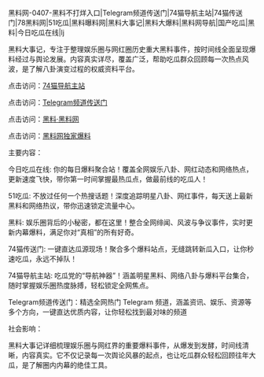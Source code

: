 #
黑料网-0407-黑料不打烊入口|Telegram频道传送门|74猫导航主站|74猫传送门|78黑料网|51吃瓜|黑料曝料网|黑料大事记|黑料大爆料|黑料网导航|国产吃瓜|黑料|今日吃瓜在线|lj

黑料大事记，专注于整理娱乐圈与网红圈历史重大黑料事件，按时间线全面呈现爆料经过与舆论发展。内容真实详尽，覆盖广泛，帮助吃瓜群众回顾每一次热点风波，是了解八卦演变过程的权威资料平台。


点击访问：<a href="https://74mao.com/">74猫导航主站</a>

点击访问：<a href="https://74mao.com/">Telegram频道传送门</a>

点击访问：<a href="https://haef.pages.dev/">黑料·黑料网</a>

点击访问：<a href="https://sdfsh.pages.dev/">黑料网独家爆料</a>


主要内容：

今日吃瓜在线: 你的每日爆料聚合站！覆盖全网娱乐八卦、网红动态和网络热点，更新速度飞快，带你第一时间掌握最热瓜点，做最前线的吃瓜人！

 51吃瓜: 不放过任何一个热搜话题！深度追踪明星八卦、网红事件，每天送上最新黑料和网络热议，带你迅速锁定流量中心。

 黑料: 娱乐圈背后的小秘密，都在这里！整合全网绯闻、风波与争议事件，实时更新内幕爆料，满足你对“真相”的所有好奇。

 74猫传送门: 一键直达瓜源现场！聚合多个爆料站点，无缝跳转新瓜入口，让你秒速吃瓜，永远不掉队！

 74猫导航主站: 吃瓜党的“导航神器”！涵盖明星黑料、网络八卦与爆料平台集合，随时掌握娱乐圈热度脉搏，轻松锁定全网焦点。

 Telegram频道传送门：精选全网热门 Telegram 频道，涵盖资讯、娱乐、资源等多个方向，一键直达优质内容，让你轻松找到最对味的频道


社会影响：

黑料大事记详细梳理娱乐圈与网红界的重要爆料事件，从爆发到发酵，时间线清晰，内容真实。它不仅记录每一次舆论风暴的起点，也让吃瓜群众轻松回顾往年大瓜，是了解圈内内幕的绝佳工具。

<span style="display:none;">[Canonical link](https://github.com/alen890/2435 ）</span>
